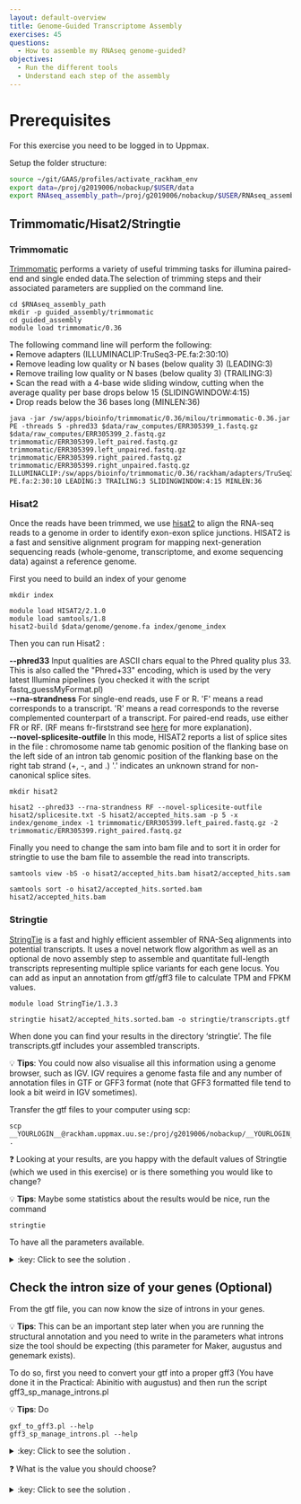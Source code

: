 ```yaml
---
layout: default-overview
title: Genome-Guided Transcriptome Assembly
exercises: 45
questions:
  - How to assemble my RNAseq genome-guided?
objectives:
  - Run the different tools
  - Understand each step of the assembly
---
```


# Prerequisites
For this exercise you need to be logged in to Uppmax.

Setup the folder structure:

```bash
source ~/git/GAAS/profiles/activate_rackham_env
export data=/proj/g2019006/nobackup/$USER/data
export RNAseq_assembly_path=/proj/g2019006/nobackup/$USER/RNAseq_assembly
```

## Trimmomatic/Hisat2/Stringtie

### Trimmomatic

[Trimmomatic](http://www.usadellab.org/cms/?page=trimmomatic) performs a variety of useful trimming tasks for illumina paired-end and single ended data.The selection of trimming steps and their associated parameters are supplied on the command line.

```
cd $RNAseq_assembly_path
mkdir -p guided_assembly/trimmomatic
cd guided_assembly
module load trimmomatic/0.36
```

The following command line will perform the following:
	<br>• Remove adapters (ILLUMINACLIP:TruSeq3-PE.fa:2:30:10)
	<br>• Remove leading low quality or N bases (below quality 3) (LEADING:3)
	<br>• Remove trailing low quality or N bases (below quality 3) (TRAILING:3)
	<br>• Scan the read with a 4-base wide sliding window, cutting when the average quality per base drops below 15 (SLIDINGWINDOW:4:15)
	<br>• Drop reads below the 36 bases long (MINLEN:36)

```
java -jar /sw/apps/bioinfo/trimmomatic/0.36/milou/trimmomatic-0.36.jar PE -threads 5 -phred33 $data/raw_computes/ERR305399_1.fastq.gz $data/raw_computes/ERR305399_2.fastq.gz trimmomatic/ERR305399.left_paired.fastq.gz trimmomatic/ERR305399.left_unpaired.fastq.gz trimmomatic/ERR305399.right_paired.fastq.gz trimmomatic/ERR305399.right_unpaired.fastq.gz ILLUMINACLIP:/sw/apps/bioinfo/trimmomatic/0.36/rackham/adapters/TruSeq3-PE.fa:2:30:10 LEADING:3 TRAILING:3 SLIDINGWINDOW:4:15 MINLEN:36
```


### Hisat2

Once the reads have been trimmed, we use [hisat2](https://ccb.jhu.edu/software/hisat2/index.shtml) to align the RNA-seq reads to a genome in order to identify exon-exon splice junctions.
HISAT2 is a fast and sensitive alignment program for mapping next-generation sequencing reads (whole-genome, transcriptome, and exome sequencing data) against a reference genome.

First you need to build an index of your genome

```
mkdir index

module load HISAT2/2.1.0
module load samtools/1.8
hisat2-build $data/genome/genome.fa index/genome_index
```

Then you can run Hisat2 :

**--phred33** Input qualities are ASCII chars equal to the Phred quality plus 33. This is also called the "Phred+33" encoding, which is used by the very latest Illumina pipelines (you checked it with the script fastq_guessMyFormat.pl)
<br>**--rna-strandness** For single-end reads, use F or R. 'F' means a read corresponds to a transcript. 'R' means a read corresponds to the reverse complemented counterpart of a transcript. For paired-end reads, use either FR or RF. (RF means fr-firststrand see [here](https://github.com/NBISweden/GAAS/blob/master/annotation/CheatSheet/rnaseq_library_types.md) for more explanation).
<br>**--novel-splicesite-outfile** In this mode, HISAT2 reports a list of splice sites in the file :
chromosome name tab genomic position of the flanking base on the left side of an intron tab genomic position of the flanking base on the right tab strand (+, -, and .) '.' indicates an unknown strand for non-canonical splice sites.

```
mkdir hisat2

hisat2 --phred33 --rna-strandness RF --novel-splicesite-outfile hisat2/splicesite.txt -S hisat2/accepted_hits.sam -p 5 -x index/genome_index -1 trimmomatic/ERR305399.left_paired.fastq.gz -2 trimmomatic/ERR305399.right_paired.fastq.gz
```

Finally you need to change the sam into bam file and to sort it in order for stringtie to use the bam file to assemble the read into transcripts.

```
samtools view -bS -o hisat2/accepted_hits.bam hisat2/accepted_hits.sam

samtools sort -o hisat2/accepted_hits.sorted.bam hisat2/accepted_hits.bam
```


### Stringtie

[StringTie](https://ccb.jhu.edu/software/stringtie/) is a fast and highly efficient assembler of RNA-Seq alignments into potential transcripts. It uses a novel network flow algorithm as well as an optional de novo assembly step to assemble and quantitate full-length transcripts representing multiple splice variants for each gene locus.
You can add as input an annotation from gtf/gff3 file to calculate TPM and FPKM values.


```
module load StringTie/1.3.3

stringtie hisat2/accepted_hits.sorted.bam -o stringtie/transcripts.gtf
```

When done you can find your results in the directory ‘stringtie’. The file transcripts.gtf includes your assembled transcripts.

:bulb: **Tips**: You could now also visualise all this information using a genome browser, such as IGV. IGV requires a genome fasta file and any number of annotation files in GTF or GFF3 format (note that GFF3 formatted file tend to look a bit weird in IGV sometimes).

Transfer the gtf files to your computer using scp:

```
scp __YOURLOGIN__@rackham.uppmax.uu.se:/proj/g2019006/nobackup/__YOURLOGIN__/RNAseq_assembly/guided_assembly/stringtie/transcripts.gtf .
```

:question: Looking at your results, are you happy with the default values of Stringtie (which we used in this exercise) or is there something you would like to change?

:bulb: **Tips**: Maybe some statistics about the results would be nice, run the command

```
stringtie
```
To have all the parameters available.

<details>
<summary>:key: Click to see the solution .</summary>

<ul>If you want to have the gene abundance information for instance you should use the parameters -A </ul>
<ul>You can also use a reference annotation file if your genome has been annotated already and you want to use this annotation in your assembly -G </ul>
<ul>You can be more or less selective on the isoform abundance and keep really low abundant isoform or discard them -f </ul>
<ul>You can decide if you want to keep only reads with high coverage and set the minimum read coverage higher than the default parameter (2.5) -c </ul>
<br>There are many parameters to play with depending on your question.

Check the <a href="https://ccb.jhu.edu/software/stringtie/index.shtml?t=manual/">Stringtie manual</a> for more information.

</details>

## Check the intron size of your genes (Optional)

From the gtf file, you can now know the size of introns in your genes.

:bulb: **Tips**: This can be an important step later when you are running the structural annotation and you need to write in the parameters what introns size the tool should be expecting (this parameter for Maker, augustus and genemark exists).

To do so, first you need to convert your gtf into a proper gff3 (You have done it in the Practical: Abinitio with augustus) and then run the script gff3_sp_manage_introns.pl

:bulb: **Tips**: Do
```
gxf_to_gff3.pl --help
gff3_sp_manage_introns.pl --help
```

<details>
<summary>:key: Click to see the solution .</summary>

<code>

gxf_to_gff3.pl -g stringtie/transcripts.gtf -o stringtie/transcript_stringtie.gff3
<br>gff3_sp_manage_introns.pl --gff stringtie/transcript_stringtie.gff3 -o introns_information

</code>
</details>

:question: What is the value you should choose?

<details>
<summary>:key: Click to see the solution .</summary>
You can choose 6722, 6500 if you think the introns size is overestimate or 7000 if you think it is possible to have bigger introns and you do not want to miss them.
</details>
